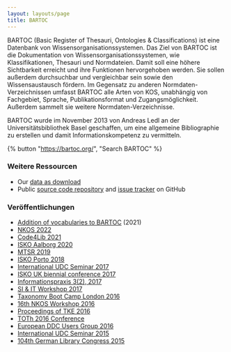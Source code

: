 ```yaml
---
layout: layouts/page
title: BARTOC
---
```


BARTOC (Basic Register of Thesauri, Ontologies & Classifications) ist eine Datenbank von Wissensorganisationssystemen. Das Ziel von BARTOC ist die Dokumentation von Wissensorganisationssystemen, wie Klassifikationen, Thesauri und Normdateien. Damit soll eine höhere Sichtbarkeit erreicht und ihre Funktionen hervorgehoben werden. Sie sollen außerdem durchsuchbar und vergleichbar sein sowie den Wissensaustausch fördern. Im Gegensatz zu anderen Normdaten-Verzeichnissen umfasst BARTOC alle Arten von KOS, unabhängig von Fachgebiet, Sprache, Publikationsformat und Zugangsmöglichkeit. Außerdem sammelt sie weitere Normdaten-Verzeichnisse.

BARTOC wurde im November 2013 von Andreas Ledl an der Universitätsbibliothek Basel geschaffen, um eine allgemeine Bibliographie zu erstellen und damit Informationskompetenz zu vermitteln.

{% button "https://bartoc.org/", "Search BARTOC" %}

### Weitere Ressourcen
- Our [data as download](https://bartoc.org/download)
- Public [source code repository](https://github.com/gbv/bartoc.org) and [issue tracker](https://github.com/gbv/bartoc.org/issues) on GitHub

### Veröffentlichungen
- [Addition of vocabularies to BARTOC](https://doi.org/10.5446/51813) (2021)
- [NKOS 2022](https://nkos.dublincore.org/2022NKOSworkshop/Park-Collecting%20Distributed%20KOS.pdf)
- [Code4Lib 2021](https://doi.org/10.5281/zenodo.4629366)
- [ISKO Aalborg 2020](https://doi.org/10.5771/9783956507762-200)
- [MTSR 2019](https://doi.org/10.1007/978-3-030-14401-2_1)
- [ISKO Porto 2018](http://mate.unipv.it/gnoli/portot.pdf)
- [International UDC Seminar 2017](http://www.udcc.org/index.php/site/page?view=facetedclassification)
- [ISKO UK biennial conference 2017](http://event-archive.iskouk.org/content/isko-uk-conference-2017-knowledge-organization-whats-story)
- [Informationspraxis 3(2), 2017](https://doi.org/10.11588/ip.2017.2.40335)
- [SI & IT Workshop 2017](https://si-it-workshop.gbv.de/wp-content/uploads/2017/01/Ledl_Vortrag_SI_IT_Goettingen.pdf)
- [Taxonomy Boot Camp London 2016](https://zenodo.org/record/162035)
- [16th NKOS Workshop 2016](https://zenodo.org/record/160926)
- [Proceedings of TKE 2016](http://hdl.handle.net/10398/9323)
- [TOTh 2016 Conference](https://zenodo.org/record/438019)
- [European DDC Users Group 2016](http://edug.pansoft.de/tiki-download_file.php?fileId=132)
- [International UDC Seminar 2015](http://www.udcc.org/index.php/site/page?view=authoritycontrol)
- [104th German Library Congress 2015](https://opus4.kobv.de/opus4-bib-info/frontdoor/index/index/docId/1677)
